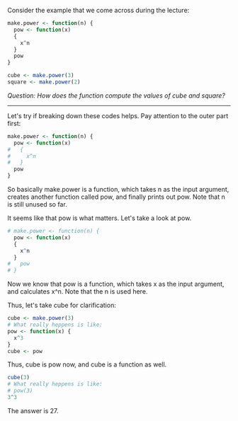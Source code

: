Consider the example that we come across during the lecture:
```r
make.power <- function(n) {
  pow <- function(x)
  {
    x^n  
  } 
  pow 
}

cube <- make.power(3)
square <- make.power(2)
```
_Question: How does the function compute the values of cube and square?_

----

Let's try if breaking down these codes helps. Pay attention to the outer part first:
```r
make.power <- function(n) {
  pow <- function(x)
#   {
#     x^n  
#   } 
  pow 
}
```

So basically make.power is a function, which takes n as the input argument, creates another function called pow, and finally prints out pow. Note that n is still unused so far.

It seems like that pow is what matters. Let's take a look at pow.
```r
# make.power <- function(n) {
  pow <- function(x)
  {
    x^n  
  } 
#   pow 
# }
```

Now we know that pow is a function, which takes x as the input argument, and calculates x^n. Note that the n is used here.

Thus, let's take cube for clarification:
```r
cube <- make.power(3)
# What really heppens is like:
pow <- function(x) {
  x^3
}
cube <- pow
```
Thus, cube is pow now, and cube is a function as well.
```r
cube(3)
# What really heppens is like:
# pow(3)
3^3
```

The answer is 27.
